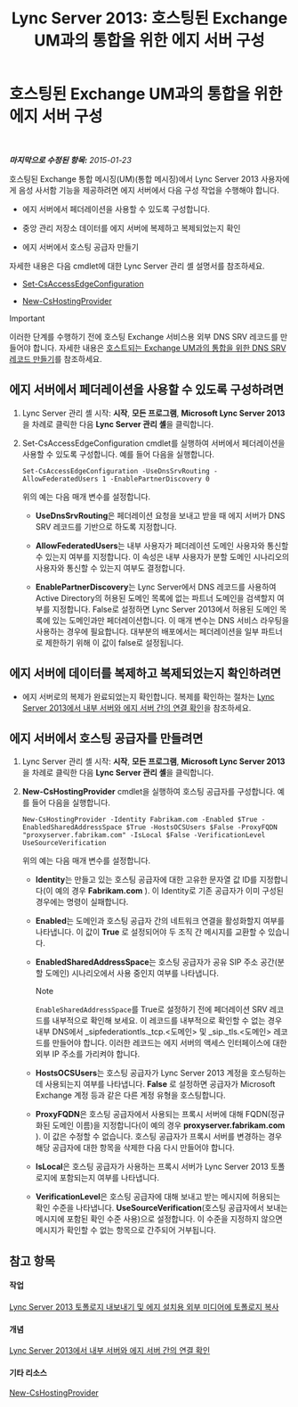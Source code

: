 ﻿---
title: 'Lync Server 2013: 호스팅된 Exchange UM과의 통합을 위한 에지 서버 구성'
TOCTitle: 호스팅된 Exchange UM과의 통합을 위한 에지 서버 구성
ms:assetid: ede3f2f9-f412-418e-a705-8d8ec98176c5
ms:mtpsurl: https://technet.microsoft.com/ko-kr/library/Gg399075(v=OCS.15)
ms:contentKeyID: 49305442
ms.date: 08/10/2015
mtps_version: v=OCS.15
ms.translationtype: HT
---

# 호스팅된 Exchange UM과의 통합을 위한 에지 서버 구성

 

_**마지막으로 수정된 항목:** 2015-01-23_

호스팅된 Exchange 통합 메시징(UM)(통합 메시징)에서 Lync Server 2013 사용자에게 음성 사서함 기능을 제공하려면 에지 서버에서 다음 구성 작업을 수행해야 합니다.

  - 에지 서버에서 페더레이션을 사용할 수 있도록 구성합니다.

  - 중앙 관리 저장소 데이터를 에지 서버에 복제하고 복제되었는지 확인

  - 에지 서버에서 호스팅 공급자 만들기

자세한 내용은 다음 cmdlet에 대한 Lync Server 관리 셸 설명서를 참조하세요.

  - [Set-CsAccessEdgeConfiguration](https://docs.microsoft.com/en-us/powershell/module/skype/Set-CsAccessEdgeConfiguration)

  - [New-CsHostingProvider](new-cshostingprovider.md)


> [!IMPORTANT]
> 이러한 단계를 수행하기 전에 호스팅 Exchange 서비스용 외부 DNS SRV 레코드를 만들어야 합니다. 자세한 내용은 <A href="lync-server-2013-create-a-dns-srv-record-for-integration-with-hosted-exchange-um.md">호스트되는 Exchange UM과의 통합을 위한 DNS SRV 레코드 만들기</A>를 참조하세요.



## 에지 서버에서 페더레이션을 사용할 수 있도록 구성하려면

1.  Lync Server 관리 셸 시작: **시작**, **모든 프로그램**, **Microsoft Lync Server 2013**을 차례로 클릭한 다음 **Lync Server 관리 셸**을 클릭합니다.

2.  Set-CsAccessEdgeConfiguration cmdlet를 실행하여 서버에서 페더레이션을 사용할 수 있도록 구성합니다. 예를 들어 다음을 실행합니다.
    
        Set-CsAccessEdgeConfiguration -UseDnsSrvRouting -AllowFederatedUsers 1 -EnablePartnerDiscovery 0
    
    위의 예는 다음 매개 변수를 설정합니다.
    
      - **UseDnsSrvRouting**은 페더레이션 요청을 보내고 받을 때 에지 서버가 DNS SRV 레코드를 기반으로 하도록 지정합니다.
    
      - **AllowFederatedUsers**는 내부 사용자가 페더레이션 도메인 사용자와 통신할 수 있는지 여부를 지정합니다. 이 속성은 내부 사용자가 분할 도메인 시나리오의 사용자와 통신할 수 있는지 여부도 결정합니다.
    
      - **EnablePartnerDiscovery**는 Lync Server에서 DNS 레코드를 사용하여 Active Directory의 허용된 도메인 목록에 없는 파트너 도메인을 검색할지 여부를 지정합니다. False로 설정하면 Lync Server 2013에서 허용된 도메인 목록에 있는 도메인과만 페더레이션합니다. 이 매개 변수는 DNS 서비스 라우팅을 사용하는 경우에 필요합니다. 대부분의 배포에서는 페더레이션을 일부 파트너로 제한하기 위해 이 값이 false로 설정됩니다.

## 에지 서버에 데이터를 복제하고 복제되었는지 확인하려면

  - 에지 서버로의 복제가 완료되었는지 확인합니다. 복제를 확인하는 절차는 [Lync Server 2013에서 내부 서버와 에지 서버 간의 연결 확인](lync-server-2013-verify-connectivity-between-internal-servers-and-edge-servers.md)을 참조하세요.

## 에지 서버에서 호스팅 공급자를 만들려면

1.  Lync Server 관리 셸 시작: **시작**, **모든 프로그램**, **Microsoft Lync Server 2013**을 차례로 클릭한 다음 **Lync Server 관리 셸**을 클릭합니다.

2.  **New-CsHostingProvider** cmdlet을 실행하여 호스팅 공급자를 구성합니다. 예를 들어 다음을 실행합니다.
    
        New-CsHostingProvider -Identity Fabrikam.com -Enabled $True -EnabledSharedAddressSpace $True -HostsOCSUsers $False -ProxyFQDN "proxyserver.fabrikam.com" -IsLocal $False -VerificationLevel UseSourceVerification
    
    위의 예는 다음 매개 변수를 설정합니다.
    
      - **Identity**는 만들고 있는 호스팅 공급자에 대한 고유한 문자열 값 ID를 지정합니다(이 예의 경우 **Fabrikam.com** ). 이 Identity로 기존 공급자가 이미 구성된 경우에는 명령이 실패합니다.
    
      - **Enabled**는 도메인과 호스팅 공급자 간의 네트워크 연결을 활성화할지 여부를 나타냅니다. 이 값이 **True** 로 설정되어야 두 조직 간 메시지를 교환할 수 있습니다.
    
      - **EnabledSharedAddressSpace**는 호스팅 공급자가 공유 SIP 주소 공간(분할 도메인) 시나리오에서 사용 중인지 여부를 나타냅니다.
        

        > [!NOTE]
        > <CODE>EnableSharedAddressSpace</CODE>를 True로 설정하기 전에 페더레이션 SRV 레코드를 내부적으로 확인해 보세요. 이 레코드를 내부적으로 확인할 수 없는 경우 내부 DNS에서 _sipfederationtls._tcp.&lt;도메인&gt; 및 _sip._tls.&lt;도메인&gt; 레코드를 만들어야 합니다. 이러한 레코드는 에지 서버의 액세스 인터페이스에 대한 외부 IP 주소를 가리켜야 합니다.

    
      - **HostsOCSUsers**는 호스팅 공급자가 Lync Server 2013 계정을 호스팅하는 데 사용되는지 여부를 나타냅니다. **False** 로 설정하면 공급자가 Microsoft Exchange 계정 등과 같은 다른 계정 유형을 호스팅합니다.
    
      - **ProxyFQDN**은 호스팅 공급자에서 사용되는 프록시 서버에 대해 FQDN(정규화된 도메인 이름)을 지정합니다(이 예의 경우 **proxyserver.fabrikam.com** ). 이 값은 수정할 수 없습니다. 호스팅 공급자가 프록시 서버를 변경하는 경우 해당 공급자에 대한 항목을 삭제한 다음 다시 만들어야 합니다.
    
      - **IsLocal**은 호스팅 공급자가 사용하는 프록시 서버가 Lync Server 2013 토폴로지에 포함되는지 여부를 나타냅니다.
    
      - **VerificationLevel**은 호스팅 공급자에 대해 보내고 받는 메시지에 허용되는 확인 수준을 나타냅니다. **UseSourceVerification**(호스팅 공급자에서 보내는 메시지에 포함된 확인 수준 사용)으로 설정합니다. 이 수준을 지정하지 않으면 메시지가 확인할 수 없는 항목으로 간주되어 거부됩니다.

## 참고 항목

#### 작업

[Lync Server 2013 토폴로지 내보내기 및 에지 설치용 외부 미디어에 토폴로지 복사](lync-server-2013-export-your-topology-and-copy-it-to-external-media-for-edge-installation.md)  

#### 개념

[Lync Server 2013에서 내부 서버와 에지 서버 간의 연결 확인](lync-server-2013-verify-connectivity-between-internal-servers-and-edge-servers.md)  

#### 기타 리소스

[New-CsHostingProvider](new-cshostingprovider.md)


